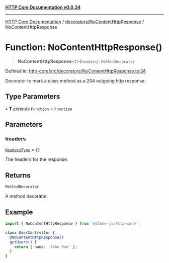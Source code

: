 [**HTTP Core Documentation v0.0.34**](../../../README.md)

***

[HTTP Core Documentation](../../../modules.md) / [decorators/NoContentHttpResponse](../README.md) / NoContentHttpResponse

# Function: NoContentHttpResponse()

> **NoContentHttpResponse**\<`T`\>(`headers`): `MethodDecorator`

Defined in: [http-core/src/decorators/NoContentHttpResponse.ts:24](https://github.com/stonemjs/http-core/blob/8d2f265873c2a6f093cdaa7580ed7328bd078613/src/decorators/NoContentHttpResponse.ts#L24)

Decorator to mark a class method as a 204 outgoing http response.

## Type Parameters

• **T** *extends* `Function` = `Function`

## Parameters

### headers

[`HeadersType`](../../../declarations/type-aliases/HeadersType.md) = `{}`

The headers for the response.

## Returns

`MethodDecorator`

A method decorator.

## Example

```typescript
import { NoContentHttpResponse } from '@stone-js/http-core';

class UserController {
  @NoContentHttpResponse()
  getUsers() {
    return { name: 'John Doe' };
  }
}
```
